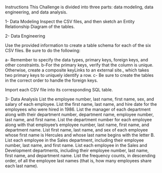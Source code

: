Instructions
This Challenge is divided into three parts: data modeling, data engineering, and data analysis.

1- Data Modeling
Inspect the CSV files, and then sketch an Entity Relationship Diagram of the tables.

2- Data Engineering

Use the provided information to create a table schema for each of the six CSV files. Be sure to do the following:

a- Remember to specify the data types, primary keys, foreign keys, and other constraints.
b-For the primary keys, verify that the column is unique. Otherwise, create a composite keyLinks to an external site., which takes two primary keys to uniquely identify a row.
c- Be sure to create the tables in the correct order to handle the foreign keys.

Import each CSV file into its corresponding SQL table.

3- Data Analysis
List the employee number, last name, first name, sex, and salary of each employee.
List the first name, last name, and hire date for the employees who were hired in 1986.
List the manager of each department along with their department number, department name, employee number, last name, and first name.
List the department number for each employee along with that employee’s employee number, last name, first name, and department name.
List first name, last name, and sex of each employee whose first name is Hercules and whose last name begins with the letter B.
List each employee in the Sales department, including their employee number, last name, and first name.
List each employee in the Sales and Development departments, including their employee number, last name, first name, and department name.
List the frequency counts, in descending order, of all the employee last names (that is, how many employees share each last name).
